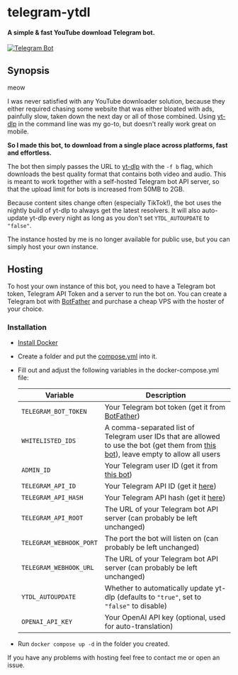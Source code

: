 # telegram-ytdl

#### A simple & fast YouTube download Telegram bot.

[![Telegram Bot](https://img.shields.io/badge/TELEGRAM-BOT-%2330A3E6?style=for-the-badge&logo=telegram)](https://t.me/Downtify_Bot)

## Synopsis

meow

I was never satisfied with any YouTube downloader solution, because they either required chasing some website that was
either bloated with ads, painfully slow, taken down the next day or all of those combined.
Using [yt-dlp][yt-dlp] in the command line was my go-to,
but doesn't really work great on mobile.

**So I made this bot, to download from a single place across platforms, fast and effortless.**

The bot then simply passes the URL to [yt-dlp][yt-dlp] with the `-f b` flag, which downloads the best quality
format that contains both video and audio. This is meant to work together with a self-hosted
Telegram bot API server, so that the upload limit for bots is increased from 50MB to 2GB.

Because content sites change often (especially TikTok!), the bot uses the nightly build of yt-dlp to
always get the latest resolvers. It will also auto-update yt-dlp every night as long as you don't
set `YTDL_AUTOUPDATE` to `"false"`.

The instance hosted by me is no longer available for public use, but you can simply host your own instance.

## Hosting

To host your own instance of this bot, you need to have a Telegram bot token, Telegram API Token
and a server to run the bot on. You can create a Telegram bot with [BotFather][botfather] and purchase
a cheap VPS with the hoster of your choice.



### Installation

- [Install Docker](https://docs.docker.com/engine/install)
- Create a folder and put the [compose.yml](./compose.yml) into it.
- Fill out and adjust the following variables in the docker-compose.yml file:

  | Variable                | Description                                                                                                                                    |
  | ----------------------- | ---------------------------------------------------------------------------------------------------------------------------------------------- |
  | `TELEGRAM_BOT_TOKEN`    | Your Telegram bot token (get it from [BotFather][botfather])                                                                                   |
  | `WHITELISTED_IDS`       | A comma-separated list of Telegram user IDs that are allowed to use the bot (get them from [this bot][id-bot]), leave empty to allow all users |
  | `ADMIN_ID`              | Your Telegram user ID (get it from [this bot][id-bot])                                                                                         |
  | `TELEGRAM_API_ID`       | Your Telegram API ID (get it [here][telegram-api-id])                                                                                          |
  | `TELEGRAM_API_HASH`     | Your Telegram API hash (get it [here][telegram-api-id])                                                                                        |
  | `TELEGRAM_API_ROOT`     | The URL of your Telegram bot API server (can probably be left unchanged)                                                                       |
  | `TELEGRAM_WEBHOOK_PORT` | The port the bot will listen on (can probably be left unchanged)                                                                               |
  | `TELEGRAM_WEBHOOK_URL`  | The URL of your Telegram bot API server (can probably be left unchanged)                                                                       |
  | `YTDL_AUTOUPDATE`       | Whether to automatically update yt-dlp (defaults to `"true"`, set to `"false"` to disable)                                                     |
  | `OPENAI_API_KEY`        | Your OpenAI API key (optional, used for auto-translation)                                                                                      |

- Run `docker compose up -d` in the folder you created.

If you have any problems with hosting feel free to contact me or open an issue.

[yt-dlp]: https://github.com/yt-dlp/yt-dlp
[telegram-api-id]: https://core.telegram.org/api/obtaining_api_id
[id-bot]: https://t.me/getidsbot
[botfather]: https://t.me/BotFather
[hetzner]: https://hetzner.cloud/?ref=e5ntAQJVvxX1
